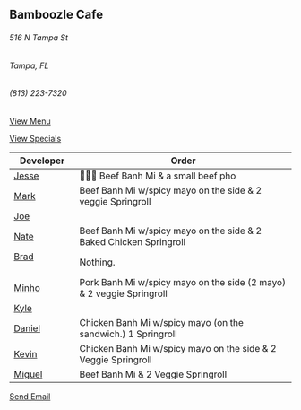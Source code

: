 ## Bamboozle Cafe
###### 516 N Tampa St
###### Tampa, FL
###### (813) 223-7320

[View Menu](http://bamboozlecafe.com/bamboozle-cafe-lunch-menu/)

[View Specials](http://bamboozlecafe.com/bamboozle-cafe-lunch-specials/)

Developer     | Order
--------------|---------------------
[Jesse](https://github.com/jessecurry)              | 🥩🥖🍲 Beef Banh Mi & a small beef pho
[Mark](http://github.com/mark-smithtb)              | Beef Banh Mi w/spicy mayo on the side & 2 veggie Springroll
[Joe](https://github.com/Montchat)                  | 
[Nate](https://github.com/thunemn)                  | Beef Banh Mi w/spicy mayo on the side &  2 Baked Chicken Springroll
[Brad](https://github.com/bself)                    | Nothing.
[Minho](https://github.com/minhochoi)               | Pork Banh Mi w/spicy mayo on the side (2 mayo) & 2 veggie Springroll
[Kyle](https://github.com/kjswartz)                 | 
[Daniel](https://github.come/dtartaglia)            | Chicken Banh Mi w/spicy mayo (on the sandwich.) 1 Springroll
[Kevin]()                                           | Chicken Banh Mi w/spicy mayo on the side & 2 Veggie Springroll
[Miguel](https://github.com/MiguelBrito1086)        | Beef Banh Mi & 2 Veggie Springroll

<a href="mailto:info@bamboozlecafe.com?cc=bamboozlecafe@gmail.com&subject=11:30am%20Haneke%20Design%20Developer Lunch&body=https%3A%2F%2Fgithub.com%2Fhanekedesign%2Fdeveloper-lunch%2Fblob%2Fmaster%2Fbamboozle.md">Send Email</a>
